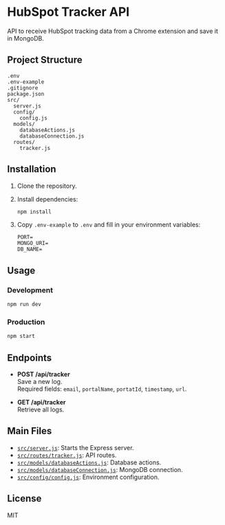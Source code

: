 # HubSpot Tracker API

API to receive HubSpot tracking data from a Chrome extension and save it in MongoDB.

## Project Structure

```
.env
.env-example
.gitignore
package.json
src/
  server.js
  config/
    config.js
  models/
    databaseActions.js
    databaseConnection.js
  routes/
    tracker.js
```

## Installation

1. Clone the repository.
2. Install dependencies:

   ```sh
   npm install
   ```

3. Copy `.env-example` to `.env` and fill in your environment variables:

   ```
   PORT=
   MONGO_URI=
   DB_NAME=
   ```

## Usage

### Development

```sh
npm run dev
```

### Production

```sh
npm start
```

## Endpoints

- **POST /api/tracker**  
  Save a new log.  
  Required fields: `email`, `portalName`, `portatId`, `timestamp`, `url`.

- **GET /api/tracker**  
  Retrieve all logs.

## Main Files

- [`src/server.js`](src/server.js): Starts the Express server.
- [`src/routes/tracker.js`](src/routes/tracker.js): API routes.
- [`src/models/databaseActions.js`](src/models/databaseActions.js): Database actions.
- [`src/models/databaseConnection.js`](src/models/databaseConnection.js): MongoDB connection.
- [`src/config/config.js`](src/config/config.js): Environment configuration.

## License

MIT